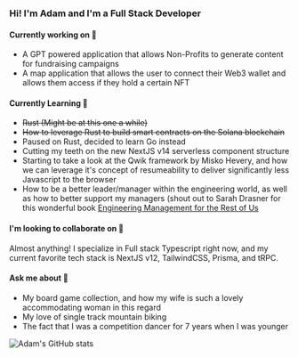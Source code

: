 ### Hi! I'm Adam and I'm a Full Stack Developer

#### Currently working on 🚧
- A GPT powered application that allows Non-Profits to generate content for fundraising campaigns
- A map application that allows the user to connect their Web3 wallet and allows them access if they hold a certain NFT

#### Currently Learning 🌱
- ~~Rust (Might be at this one a while)~~
- ~~How to leverage Rust to build smart contracts on the Solana blockchain~~
- Paused on Rust, decided to learn Go instead
- Cutting my teeth on the new NextJS v14 serverless component structure
- Starting to take a look at the Qwik framework by Misko Hevery, and how we can leverage it's concept of resumeability to deliver significantly less Javascript to the browser
- How to be a better leader/manager within the engineering world, as well as how to better support my managers (shout out to Sarah Drasner for this wonderful book [Engineering Management for the Rest of Us](https://www.engmanagement.dev/)

#### I'm looking to collaborate on 🤝
Almost anything!  I specialize in Full stack Typescript right now, and my current favorite tech stack is NextJS v12, TailwindCSS, Prisma, and tRPC.

#### Ask me about 🤔
- My board game collection, and how my wife is such a lovely accommodating woman in this regard
- My love of single track mountain biking
- The fact that I was a competition dancer for 7 years when I was younger

![Adam's GitHub stats](https://github-readme-stats-aslaker.vercel.app/api?username=aslaker&count_private=true&show_icons=true&theme=radical)


<!--
**aslaker/aslaker** is a ✨ _special_ ✨ repository because its `README.md` (this file) appears on your GitHub profile.

Here are some ideas to get you started:

- 🔭 I’m currently working on ...
- 🌱 I’m currently learning ...
- 👯 I’m looking to collaborate on ...
- 🤔 I’m looking for help with ...
- 💬 Ask me about ...
- 📫 How to reach me: ...
- 😄 Pronouns: ...
- ⚡ Fun fact: ...
-->
